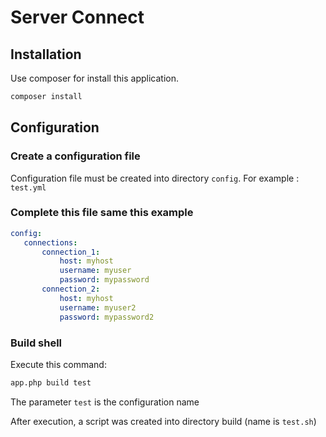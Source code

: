 # Server Connect

## Installation

Use composer for install this application.

```sh
composer install
```

## Configuration

### Create a configuration file

Configuration file must be created into directory `config`. 
For example : `test.yml`

### Complete this file same this example
 
 ```yaml
config:
    connections:
        connection_1:
            host: myhost
            username: myuser
            password: mypassword
        connection_2:
            host: myhost
            username: myuser2
            password: mypassword2

 ```
 
### Build shell

Execute this command:

```sh
app.php build test
```

The parameter `test` is the configuration name

After execution, a script was created into directory build (name is `test.sh`)
